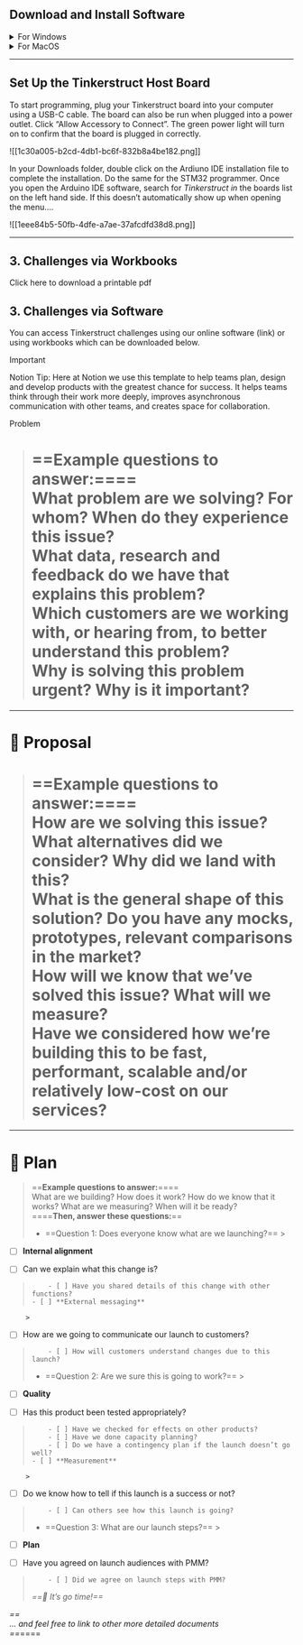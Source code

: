 ## Download and Install Software

<details><summary>For Windows</summary>

<ul>
  <li>Install the Arduino IDE: </li>
    <ul>
    <li> <a href="https://downloads.arduino.cc/arduino-ide/arduino-ide_2.3.2_Windows_64bit.exe">Arduino IDE</a> </li>
    <li> <a href="https://downloads.arduino.cc/arduino-ide/arduino-ide_2.3.2_Windows_64bit.exe">Arduino IDE</a> </li>
</ul>
  <li>Install the driver.</li>
  <li>Install the latest STM Cube Programmer for Windows 64 or Windows 32 </li>
</ul>

</details>


<details><summary>For MacOS</summary>

<ul>
  <li>Install the Arduino IDE: </li>
    <ul> 
    <li> <a href="https://downloads.arduino.cc/arduino-ide/arduino-ide_2.3.2_macOS_64bit.dmg">Intel, 10.15: “Catalina” or newer, 64 bitsE</a> </li>
    <li> <a href="https://downloads.arduino.cc/arduino-ide/arduino-ide_2.3.2_macOS_arm64.dmg">Apple Silicon, 11: “Big Sur” or newer, 64 bits</a> </li>
</ul>
  <li>Install the driver.</li>
  <li>Install the latest STM Cube Programmer for Windows 64 or Windows 32 </li>
</ul>

</details>

[](https://www.notion.soundefined)

---

## Set Up the Tinkerstruct Host Board

To start programming, plug your Tinkerstruct board into your computer using a USB-C cable. The board can also be run
when plugged into a power outlet. Click “Allow Accessory to Connect”. The green power light will turn on to confirm that
the board is plugged in correctly.

![[1c30a005-b2cd-4db1-bc6f-832b8a4be182.png]]

In your Downloads folder, double click on the Ardiuno IDE installation file to complete the installation. Do the same
for the STM32 programmer. Once you open the Arduino IDE software, search for _Tinkerstruct in_ the boards list on the
left hand side. If this doesn’t automatically show up when opening the menu….

![[1eee84b5-50fb-4dfe-a7ae-37afcdfd38d8.png]]

---

## 3. Challenges via Workbooks

Click here to download a printable pdf

## 3. Challenges via Software

You can access Tinkerstruct challenges using our online software (link) or using workbooks which can be downloaded
below.



> [!important]  
> Notion Tip: Here at Notion we use this template to help teams plan, design and develop products with the greatest
> chance for success. It helps teams think through their work more deeply, improves asynchronous communication with
> other
> teams, and creates space for collaboration.



Problem

> ==**Example questions to answer:**====  
> What problem are we solving? For whom? When do they experience this issue?  
> What data, research and feedback do we have that explains this problem?  
> Which customers are we working with, or hearing from, to better understand this problem?  
> Why is solving this problem urgent? Why is it important?  
> ==



---

# 💭 Proposal

> ==**Example questions to answer:**====  
> How are we solving this issue? What alternatives did we consider? Why did we land with this?  
> What is the general shape of this solution? Do you have any mocks, prototypes, relevant comparisons in the market?  
> How will we know that we’ve solved this issue? What will we measure?  
> Have we considered how we’re building this to be fast, performant, scalable and/or relatively low-cost on our
> services?  
> ==



---

# 🛫 Plan

> ==**Example questions to answer:**====  
> What are we building? How does it work? How do we know that it works? What are we measuring? When will it be ready?  
> ====**Then, answer these questions:**==
>
> - ==Question 1: Does everyone know what are we launching?==
    >

- [ ] **Internal alignment**
  >
- [ ] Can we explain what this change is?

>         - [ ] Have you shared details of this change with other functions?
>     - [ ] **External messaging**

        >

- [ ] How are we going to communicate our launch to customers?

>         - [ ] How will customers understand changes due to this launch?
> - ==Question 2: Are we sure this is going to work?==
    >

- [ ] **Quality**
  >
- [ ] Has this product been tested appropriately?

>         - [ ] Have we checked for effects on other products?
>         - [ ] Have we done capacity planning?
>         - [ ] Do we have a contingency plan if the launch doesn’t go well?
>     - [ ] **Measurement**

        >

- [ ] Do we know how to tell if this launch is a success or not?

>         - [ ] Can others see how this launch is going?
> - ==Question 3: What are our launch steps?==
    >

- [ ] **Plan**
  >
- [ ] Have you agreed on launch audiences with PMM?

>         - [ ] Did we agree on launch steps with PMM?
>
> _==🚀 It’s go time!==_

_==  
... and feel free to link to other more detailed documents  
==_====